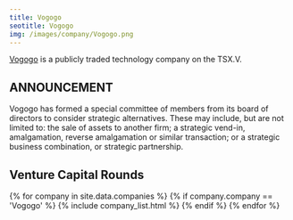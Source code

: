 ```yaml
---
title: Vogogo
seotitle: Vogogo
img: /images/company/Vogogo.png
---
```


<a href="https://www.vogogo.com/">Vogogo</a> is a publicly traded technology company on the TSX.V.

## ANNOUNCEMENT

Vogogo has formed a special committee of members from its board of directors to consider strategic alternatives. These may include, but are not limited to: the sale of assets to another firm; a strategic vend-in, amalgamation, reverse amalgamation or similar transaction; or a strategic business combination, or strategic partnership.

## Venture Capital Rounds

{% for company in site.data.companies %}
{% if company.company == 'Vogogo' %}
{% include company_list.html %}
{% endif %}
{% endfor %}